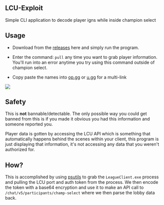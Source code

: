 ## LCU-Exploit
Simple CLI application to decode player igns while inside champion select

## Usage
* Download from the <a href="https://github.com/Scary777/LCU-Exploit/releases/tag/lcuexploit">releases</a> here and simply run the program.

* Enter the command: `pull` any time you want to grab player information. </br>
You'll run into an error anytime you try using this command outside of champion select.

* Copy paste the names into <a href="https://op.gg">op.gg</a> or <a href="https://u.gg">u.gg</a> for a multi-link

<img src="https://media.discordapp.net/attachments/1051258953755000924/1062954400995344414/image.png?width=770&height=428">

## Safety

This is **not** bannable/detectable. The only possible way you could get banned from this is if you made it obvious you had this information and someone reported you. </br>

Player data is gotten by accessing the LCU API which is something that automatically happens behind the scenes within your client, this program is just displaying that information, it's not accessing any data that you weren't authorized for.

## How?

This is accomplished by using <a href="https://github.com/rrthomas/psutils">psutils</a> to grab the `LeagueClient.exe` process and pulling the LCU port and auth token from the process. We then encode the token with a base64 encryption and use it to make an API call to `/chat/v5/participants/champ-select` where we then parse the lobby data back.
